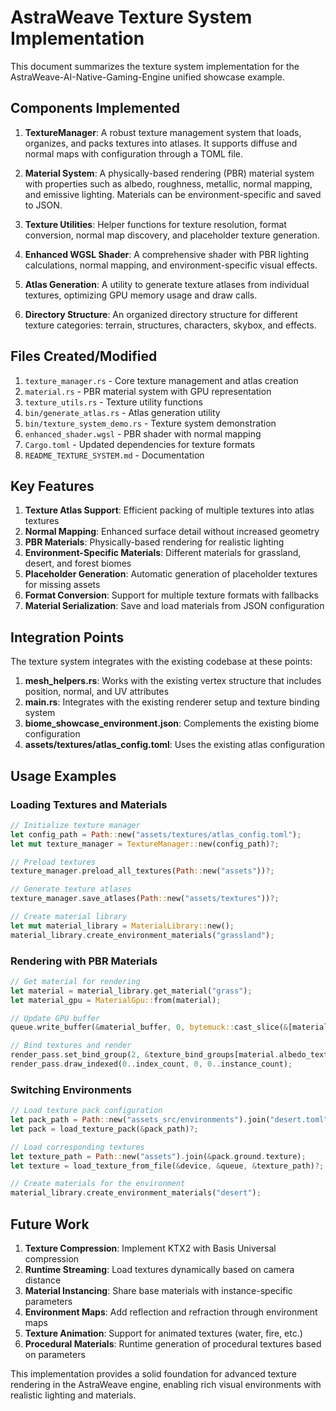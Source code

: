 # AstraWeave Texture System Implementation

This document summarizes the texture system implementation for the AstraWeave-AI-Native-Gaming-Engine unified showcase example.

## Components Implemented

1. **TextureManager**: A robust texture management system that loads, organizes, and packs textures into atlases. It supports diffuse and normal maps with configuration through a TOML file.

2. **Material System**: A physically-based rendering (PBR) material system with properties such as albedo, roughness, metallic, normal mapping, and emissive lighting. Materials can be environment-specific and saved to JSON.

3. **Texture Utilities**: Helper functions for texture resolution, format conversion, normal map discovery, and placeholder texture generation.

4. **Enhanced WGSL Shader**: A comprehensive shader with PBR lighting calculations, normal mapping, and environment-specific visual effects.

5. **Atlas Generation**: A utility to generate texture atlases from individual textures, optimizing GPU memory usage and draw calls.

6. **Directory Structure**: An organized directory structure for different texture categories: terrain, structures, characters, skybox, and effects.

## Files Created/Modified

1. `texture_manager.rs` - Core texture management and atlas creation
2. `material.rs` - PBR material system with GPU representation
3. `texture_utils.rs` - Texture utility functions
4. `bin/generate_atlas.rs` - Atlas generation utility
5. `bin/texture_system_demo.rs` - Texture system demonstration
6. `enhanced_shader.wgsl` - PBR shader with normal mapping
7. `Cargo.toml` - Updated dependencies for texture formats
8. `README_TEXTURE_SYSTEM.md` - Documentation

## Key Features

1. **Texture Atlas Support**: Efficient packing of multiple textures into atlas textures
2. **Normal Mapping**: Enhanced surface detail without increased geometry
3. **PBR Materials**: Physically-based rendering for realistic lighting
4. **Environment-Specific Materials**: Different materials for grassland, desert, and forest biomes
5. **Placeholder Generation**: Automatic generation of placeholder textures for missing assets
6. **Format Conversion**: Support for multiple texture formats with fallbacks
7. **Material Serialization**: Save and load materials from JSON configuration

## Integration Points

The texture system integrates with the existing codebase at these points:

1. **mesh_helpers.rs**: Works with the existing vertex structure that includes position, normal, and UV attributes
2. **main.rs**: Integrates with the existing renderer setup and texture binding system
3. **biome_showcase_environment.json**: Complements the existing biome configuration
4. **assets/textures/atlas_config.toml**: Uses the existing atlas configuration

## Usage Examples

### Loading Textures and Materials

```rust
// Initialize texture manager
let config_path = Path::new("assets/textures/atlas_config.toml");
let mut texture_manager = TextureManager::new(config_path)?;

// Preload textures
texture_manager.preload_all_textures(Path::new("assets"))?;

// Generate texture atlases
texture_manager.save_atlases(Path::new("assets/textures"))?;

// Create material library
let mut material_library = MaterialLibrary::new();
material_library.create_environment_materials("grassland");
```

### Rendering with PBR Materials

```rust
// Get material for rendering
let material = material_library.get_material("grass");
let material_gpu = MaterialGpu::from(material);

// Update GPU buffer
queue.write_buffer(&material_buffer, 0, bytemuck::cast_slice(&[material_gpu]));

// Bind textures and render
render_pass.set_bind_group(2, &texture_bind_groups[material.albedo_texture.as_ref().unwrap()], &[]);
render_pass.draw_indexed(0..index_count, 0, 0..instance_count);
```

### Switching Environments

```rust
// Load texture pack configuration
let pack_path = Path::new("assets_src/environments").join("desert.toml");
let pack = load_texture_pack(&pack_path)?;

// Load corresponding textures
let texture_path = Path::new("assets").join(&pack.ground.texture);
let texture = load_texture_from_file(&device, &queue, &texture_path)?;

// Create materials for the environment
material_library.create_environment_materials("desert");
```

## Future Work

1. **Texture Compression**: Implement KTX2 with Basis Universal compression
2. **Runtime Streaming**: Load textures dynamically based on camera distance
3. **Material Instancing**: Share base materials with instance-specific parameters
4. **Environment Maps**: Add reflection and refraction through environment maps
5. **Texture Animation**: Support for animated textures (water, fire, etc.)
6. **Procedural Materials**: Runtime generation of procedural textures based on parameters

This implementation provides a solid foundation for advanced texture rendering in the AstraWeave engine, enabling rich visual environments with realistic lighting and materials.